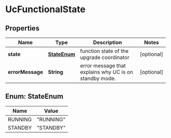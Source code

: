 # UcFunctionalState

## Properties
Name | Type | Description | Notes
------------ | ------------- | ------------- | -------------
**state** | [**StateEnum**](#StateEnum) | function state of the upgrade coordinator |  [optional]
**errorMessage** | **String** | error message that explains why UC is on standby mode. |  [optional]

<a name="StateEnum"></a>
## Enum: StateEnum
Name | Value
---- | -----
RUNNING | &quot;RUNNING&quot;
STANDBY | &quot;STANDBY&quot;
